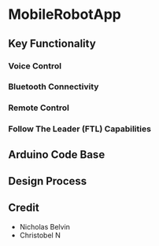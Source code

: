 # MobileRobotApp

## Key Functionality

 ### Voice Control
 
 ### Bluetooth Connectivity
 
 ### Remote Control
 
 ### Follow The Leader (FTL) Capabilities
 
## Arduino Code Base


## Design Process

## Credit
  - Nicholas Belvin
  - Christobel N  
